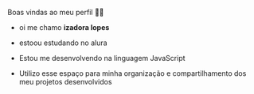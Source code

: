 Boas vindas ao meu perfil 💙💙
- oi me chamo **izadora lopes**

- estoou estudando no alura
- Estou me desenvolvendo na linguagem JavaScript
- Utilizo esse espaço para minha organização e compartilhamento dos meu projetos desenvolvidos
